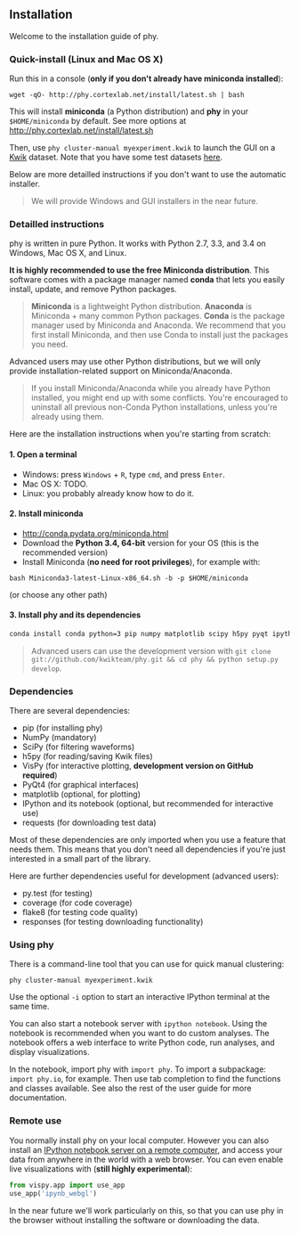 ## Installation

Welcome to the installation guide of phy.

### Quick-install (Linux and Mac OS X)

Run this in a console (**only if you don't already have miniconda installed**):

`wget -qO- http://phy.cortexlab.net/install/latest.sh | bash`

This will install **miniconda** (a Python distribution) and **phy** in your `$HOME/miniconda` by default. See more options at http://phy.cortexlab.net/install/latest.sh

Then, use `phy cluster-manual myexperiment.kwik` to launch the GUI on a [Kwik](https://github.com/klusta-team/kwiklib/wiki/Kwik-format) dataset. Note that you have some test datasets [here](http://phy.cortexlab.net/data/).

Below are more detailled instructions if you don't want to use the automatic installer.

> We will provide Windows and GUI installers in the near future.

### Detailled instructions

phy is written in pure Python. It works with Python 2.7, 3.3, and 3.4 on Windows, Mac OS X, and Linux.

**It is highly recommended to use the free Miniconda distribution**. This software comes with a package manager named **conda** that lets you easily install, update, and remove Python packages.

> **Miniconda** is a lightweight Python distribution. **Anaconda** is Miniconda + many common Python packages. **Conda** is the package manager used by Miniconda and Anaconda. We recommend that you first install Miniconda, and then use Conda to install just the packages you need.

Advanced users may use other Python distributions, but we will only provide installation-related support on Miniconda/Anaconda.

> If you install Miniconda/Anaconda while you already have Python installed, you might end up with some conflicts. You're encouraged to uninstall all previous non-Conda Python installations, unless you're already using them.

Here are the installation instructions when you're starting from scratch:

#### 1. Open a terminal

* Windows: press `Windows` + `R`, type `cmd`, and press `Enter`.
* Mac OS X: TODO.
* Linux: you probably already know how to do it.

#### 2. Install miniconda

* http://conda.pydata.org/miniconda.html
* Download the **Python 3.4, 64-bit** version for your OS (this is the recommended version)
* Install Miniconda (**no need for root privileges**), for example with:

```
bash Miniconda3-latest-Linux-x86_64.sh -b -p $HOME/miniconda
```

(or choose any other path)

#### 3. Install phy and its dependencies

```bash
conda install conda python=3 pip numpy matplotlib scipy h5py pyqt ipython-notebook requests && pip install vispy phy
```

> Advanced users can use the development version with `git clone git://github.com/kwikteam/phy.git && cd phy && python setup.py develop`.


### Dependencies

There are several dependencies:

* pip (for installing phy)
* NumPy (mandatory)
* SciPy (for filtering waveforms)
* h5py (for reading/saving Kwik files)
* VisPy (for interactive plotting, **development version on GitHub required**)
* PyQt4 (for graphical interfaces)
* matplotlib (optional, for plotting)
* IPython and its notebook (optional, but recommended for interactive use)
* requests (for downloading test data)

Most of these dependencies are only imported when you use a feature that needs them. This means that you don't need all dependencies if you're just interested in a small part of the library.

Here are further dependencies useful for development (advanced users):

* py.test (for testing)
* coverage (for code coverage)
* flake8 (for testing code quality)
* responses (for testing downloading functionality)


### Using phy

There is a command-line tool that you can use for quick manual clustering:

```
phy cluster-manual myexperiment.kwik
```

Use the optional `-i` option to start an interactive IPython terminal at the same time.

You can also start a notebook server with `ipython notebook`. Using the notebook is recommended when you want to do custom analyses. The notebook offers a web interface to write Python code, run analyses, and display visualizations.

In the notebook, import phy with `import phy`. To import a subpackage: `import phy.io`, for example. Then use tab completion to find the functions and classes available. See also the rest of the user guide for more documentation.


### Remote use

You normally install phy on your local computer. However you can also install an [IPython notebook server on a remote computer](https://ipython.org/ipython-doc/dev/notebook/public_server.html), and access your data from anywhere in the world with a web browser. You can even enable live visualizations with (**still highly experimental**):

```python
from vispy.app import use_app
use_app('ipynb_webgl')
```

In the near future we'll work particularly on this, so that you can use phy in the browser without installing the software or downloading the data.
